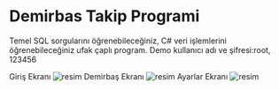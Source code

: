 # Demirbas Takip Programi

Temel SQL sorgularını öğrenebileceğiniz, C# veri işlemlerini öğrenebileceğiniz ufak çaplı program.
Demo kullanıcı adı ve şifresi:root, 123456

Giriş Ekranı
![resim](https://user-images.githubusercontent.com/70298812/151043092-830be4b2-b692-45f1-925a-543f259da7b8.png)
Demirbaş Ekranı
![resim](https://user-images.githubusercontent.com/70298812/151043150-bb71c153-0f47-415d-b14f-66e7dad94f57.png)
Ayarlar Ekranı
![resim](https://user-images.githubusercontent.com/70298812/151043198-f64876f2-2e52-4bed-9b60-cf0d2208ce69.png)
